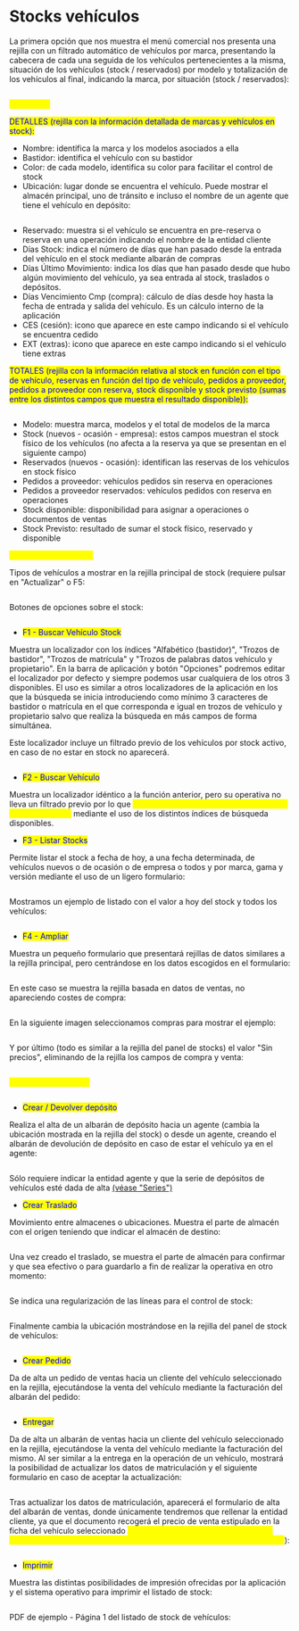 # Stocks vehículos

La primera opción que nos muestra el menú comercial nos presenta una rejilla con un filtrado automático de vehículos por marca, presentando la cabecera de cada una seguida de los vehículos pertenecientes a la misma, situación de los vehículos (stock / reservados) por modelo y totalización de los vehículos al final, indicando la marca, por situación (stock / reservados):

<figure><img src="../../../.gitbook/assets/imagen (17) (3).png" alt=""><figcaption></figcaption></figure>

<mark style="color:yellow;">PESTAÑAS</mark>

<mark style="color:blue;">DETALLES (rejilla con la información detallada de marcas y vehículos en stock):</mark>

* Nombre: identifica la marca y los modelos asociados a ella
* Bastidor: identifica el vehículo con su bastidor
* Color: de cada modelo, identifica su color para facilitar el control de stock
* Ubicación: lugar donde se encuentra el vehículo. Puede mostrar el almacén principal, uno de tránsito e incluso el nombre de un agente que tiene el vehículo en depósito:

<figure><img src="../../../.gitbook/assets/imagen (1) (6).png" alt=""><figcaption></figcaption></figure>

* Reservado: muestra si el vehículo se encuentra en pre-reserva o reserva en una operación indicando el nombre de la entidad cliente
* Días Stock: indica el número de días que han pasado desde la entrada del vehículo en el stock mediante albarán de compras
* Días Último Movimiento: indica los días que han pasado desde que hubo algún movimiento del vehículo, ya sea entrada al stock, traslados o depósitos.
* Días Vencimiento Cmp (compra): cálculo de días desde hoy hasta la fecha de entrada y salida del vehículo. Es un cálculo interno de la aplicación
* CES (cesión): icono que aparece en este campo indicando si el vehículo se encuentra cedido
* EXT (extras): icono que aparece en este campo indicando si el vehículo tiene extras

<mark style="color:blue;">TOTALES (rejilla con la información relativa al stock en función con el tipo de vehículo, reservas en función del tipo de vehículo, pedidos a proveedor, pedidos a proveedor con reserva, stock disponible y stock previsto (sumas entre los distintos campos que muestra el resultado disponible)):</mark>

<figure><img src="../../../.gitbook/assets/imagen (35) (1).png" alt=""><figcaption></figcaption></figure>

* Modelo: muestra marca, modelos y el total de modelos de la marca
* Stock (nuevos - ocasión - empresa): estos campos muestran el stock físico de los vehículos (no afecta a la reserva ya que se presentan en el siguiente campo)
* Reservados (nuevos - ocasión): identifican las reservas de los vehículos en stock físico&#x20;
* Pedidos a proveedor: vehículos pedidos sin reserva en operaciones
* Pedidos a proveedor reservados: vehículos pedidos con reserva en operaciones
* Stock disponible: disponibilidad para asignar a operaciones o documentos de ventas
* Stock Previsto: resultado de sumar el stock físico, reservado y disponible

<mark style="color:yellow;">BOTONERA SUPERIOR</mark>

Tipos de vehículos a mostrar en la rejilla principal de stock (requiere pulsar en "Actualizar" o F5:

<figure><img src="../../../.gitbook/assets/imagen (11) (1).png" alt=""><figcaption></figcaption></figure>

Botones de opciones sobre el stock:

<figure><img src="../../../.gitbook/assets/imagen (12) (3) (2).png" alt=""><figcaption></figcaption></figure>

* <mark style="color:blue;">F1 - Buscar Vehículo Stock</mark>

Muestra un localizador con los índices "Alfabético (bastidor)", "Trozos de bastidor", "Trozos de matrícula" y "Trozos de palabras datos vehículo y propietario". En la barra de aplicación y botón "Opciones" podremos editar el localizador por defecto y siempre podemos usar cualquiera de los otros 3 disponibles. El uso es similar a otros localizadores de la aplicación en los que la búsqueda se inicia introduciendo como mínimo 3 caracteres de bastidor o matrícula en el que corresponda e igual en trozos de vehículo y propietario salvo que realiza la búsqueda en más campos de forma simultánea.

Este localizador incluye un filtrado previo de los vehículos por stock activo, en caso de no estar en stock no aparecerá.

<figure><img src="../../../.gitbook/assets/imagen (36) (5).png" alt=""><figcaption></figcaption></figure>

* <mark style="color:blue;">F2 - Buscar Vehículo</mark>

Muestra un localizador idéntico a la función anterior, pero su operativa no lleva un filtrado previo por lo que <mark style="color:yellow;">**mostrará cualquier vehículo existente en la base de datos**</mark> mediante el uso de los distintos índices de búsqueda disponibles.

* <mark style="color:blue;">F3 - Listar Stocks</mark>

Permite listar el stock a fecha de hoy, a una fecha determinada, de vehículos nuevos o de ocasión o de empresa o todos y por marca, gama y versión mediante el uso de un ligero formulario:

<figure><img src="../../../.gitbook/assets/imagen (3) (8).png" alt=""><figcaption></figcaption></figure>

Mostramos un ejemplo de listado con el valor a hoy del stock y todos los vehículos:

<figure><img src="../../../.gitbook/assets/imagen (10) (3).png" alt=""><figcaption></figcaption></figure>

* <mark style="color:blue;">F4 - Ampliar</mark>

Muestra un pequeño formulario que presentará rejillas de datos similares a la rejilla principal, pero centrándose en los datos escogidos en el formulario:

<figure><img src="../../../.gitbook/assets/imagen (16) (1).png" alt=""><figcaption></figcaption></figure>

En este caso se muestra la rejilla basada en datos de ventas, no apareciendo costes de compra:

<figure><img src="../../../.gitbook/assets/imagen (8) (6).png" alt=""><figcaption></figcaption></figure>

En la siguiente imagen seleccionamos compras para mostrar el ejemplo:

<figure><img src="../../../.gitbook/assets/imagen (34).png" alt=""><figcaption></figcaption></figure>

Y por último (todo es similar a la rejilla del panel de stocks) el valor "Sin precios", eliminando de la rejilla los campos de compra y venta:

<figure><img src="../../../.gitbook/assets/imagen (2) (1) (1) (1).png" alt=""><figcaption></figcaption></figure>

<mark style="color:yellow;">BOTONERA INFERIOR</mark>

<figure><img src="../../../.gitbook/assets/imagen (13) (4) (1).png" alt=""><figcaption></figcaption></figure>

* <mark style="color:blue;">Crear / Devolver depósito</mark>

Realiza el alta de un albarán de depósito hacia un agente (cambia la ubicación mostrada en la rejilla del stock) o desde un agente, creando el albarán de devolución de depósito en caso de estar el vehículo ya en el agente:

<figure><img src="../../../.gitbook/assets/imagen (14) (5).png" alt=""><figcaption></figcaption></figure>

Sólo requiere indicar la entidad agente y que la serie de depósitos de vehículos esté dada de alta [(véase "Series")](../../configuracion/series-de-documentos.md)

* <mark style="color:blue;">Crear Traslado</mark>

Movimiento entre almacenes o ubicaciones. Muestra el parte de almacén con el origen teniendo que indicar el almacén de destino:

<figure><img src="../../../.gitbook/assets/imagen (12) (4).png" alt=""><figcaption></figcaption></figure>

Una vez creado el traslado, se muestra el parte de almacén para confirmar y que sea efectivo o para guardarlo a fin de realizar la operativa en otro momento:

<figure><img src="../../../.gitbook/assets/imagen (4) (6).png" alt=""><figcaption></figcaption></figure>

Se indica una regularización de las líneas para el control de stock:

<figure><img src="../../../.gitbook/assets/imagen (1) (1) (1) (4).png" alt=""><figcaption></figcaption></figure>

Finalmente cambia la ubicación mostrándose en la rejilla del panel de stock de vehículos:

<figure><img src="../../../.gitbook/assets/imagen (9) (5).png" alt=""><figcaption></figcaption></figure>

* <mark style="color:blue;">Crear Pedido</mark>

Da de alta un pedido de ventas hacia un cliente del vehículo seleccionado en la rejilla, ejecutándose la venta del vehículo mediante la facturación del albarán del pedido:

<figure><img src="../../../.gitbook/assets/imagen (5) (8).png" alt=""><figcaption></figcaption></figure>

* <mark style="color:blue;">Entregar</mark>

Da de alta un albarán de ventas hacia un cliente del vehículo seleccionado en la rejilla, ejecutándose la venta del vehículo mediante la facturación del mismo. Al ser similar a la entrega en la operación de un vehículo, mostrará la posibilidad de actualizar los datos de matriculación y el siguiente formulario en caso de aceptar la actualización:

<figure><img src="../../../.gitbook/assets/imagen (17) (4) (1).png" alt=""><figcaption></figcaption></figure>

Tras actualizar los datos de matriculación, aparecerá el formulario de alta del albarán de ventas, donde únicamente tendremos que rellenar la entidad cliente, ya que el documento recogerá el precio de venta estipulado en la ficha del vehículo seleccionado <mark style="color:yellow;">**(por ello es importante verificar que el importe del albarán es correcto o no está a 0 ya que no se podrá facturar**</mark>):

<figure><img src="../../../.gitbook/assets/imagen (15) (6) (1).png" alt=""><figcaption></figcaption></figure>

* <mark style="color:blue;">Imprimir</mark>

Muestra las distintas posibilidades de impresión ofrecidas por la aplicación y el sistema operativo para imprimir el listado de stock:

<figure><img src="../../../.gitbook/assets/imagen (6) (8).png" alt=""><figcaption></figcaption></figure>

PDF de ejemplo - Página 1 del listado de stock de vehículos:

<figure><img src="../../../.gitbook/assets/imagen (7) (1).png" alt=""><figcaption></figcaption></figure>
